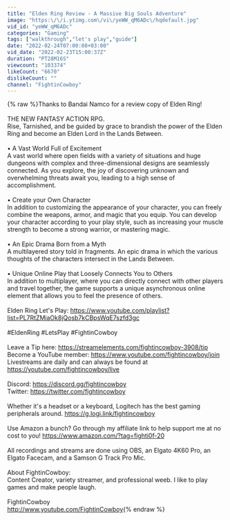 ```yaml
---
title: "Elden Ring Review - A Massive Big Souls Adventure"
image: "https:\/\/i.ytimg.com\/vi\/yeWW_qM6ADc\/hqdefault.jpg"
vid_id: "yeWW_qM6ADc"
categories: "Gaming"
tags: ["walkthrough","let's play","guide"]
date: "2022-02-24T07:00:08+03:00"
vid_date: "2022-02-23T15:00:37Z"
duration: "PT28M16S"
viewcount: "103374"
likeCount: "6670"
dislikeCount: ""
channel: "FightinCowboy"
---
```

{% raw %}Thanks to Bandai Namco for a review copy of Elden Ring!<br /><br />THE NEW FANTASY ACTION RPG.<br />Rise, Tarnished, and be guided by grace to brandish the power of the Elden Ring and become an Elden Lord in the Lands Between.<br /><br />• A Vast World Full of Excitement<br />A vast world where open fields with a variety of situations and huge dungeons with complex and three-dimensional designs are seamlessly connected. As you explore, the joy of discovering unknown and overwhelming threats await you, leading to a high sense of accomplishment.<br /><br />• Create your Own Character<br />In addition to customizing the appearance of your character, you can freely combine the weapons, armor, and magic that you equip. You can develop your character according to your play style, such as increasing your muscle strength to become a strong warrior, or mastering magic.<br /><br />• An Epic Drama Born from a Myth<br />A multilayered story told in fragments. An epic drama in which the various thoughts of the characters intersect in the Lands Between.<br /><br />• Unique Online Play that Loosely Connects You to Others<br />In addition to multiplayer, where you can directly connect with other players and travel together, the game supports a unique asynchronous online element that allows you to feel the presence of others.<br /><br />Elden Ring Let's Play: <a rel="nofollow" target="blank" href="https://www.youtube.com/playlist?list=PL7RtZMiaOk8jQosb7kCBpsWqE7szfd3gc">https://www.youtube.com/playlist?list=PL7RtZMiaOk8jQosb7kCBpsWqE7szfd3gc</a><br /><br />#EldenRing #LetsPlay #FightinCowboy<br /><br />Leave a Tip here: <a rel="nofollow" target="blank" href="https://streamelements.com/fightincowboy-3908/tip">https://streamelements.com/fightincowboy-3908/tip</a><br />Become a YouTube member: <a rel="nofollow" target="blank" href="https://www.youtube.com/fightincowboy/join">https://www.youtube.com/fightincowboy/join</a><br />Livestreams are daily and can always be found at <a rel="nofollow" target="blank" href="https://youtube.com/fightincowboy/live">https://youtube.com/fightincowboy/live</a><br /><br />Discord: <a rel="nofollow" target="blank" href="https://discord.gg/fightincowboy">https://discord.gg/fightincowboy</a><br />Twitter: <a rel="nofollow" target="blank" href="https://twitter.com/fightincowboy">https://twitter.com/fightincowboy</a><br /><br />Whether it's a headset or a keyboard, Logitech has the best gaming peripherals around. <a rel="nofollow" target="blank" href="https://g.logi.link/fightincowboy">https://g.logi.link/fightincowboy</a><br /><br />Use Amazon a bunch? Go through my affiliate link to help support me at no cost to you! <a rel="nofollow" target="blank" href="https://www.amazon.com/?tag=fighti0f-20">https://www.amazon.com/?tag=fighti0f-20</a><br /><br />All recordings and streams are done using OBS, an Elgato 4K60 Pro, an Elgato Facecam, and a Samson G Track Pro Mic.<br /><br />About FightinCowboy:<br />Content Creator, variety streamer, and professional weeb. I like to play games and make people laugh. <br /><br />FightinCowboy<br /><a rel="nofollow" target="blank" href="http://www.youtube.com/FightinCowboy">http://www.youtube.com/FightinCowboy</a>{% endraw %}
